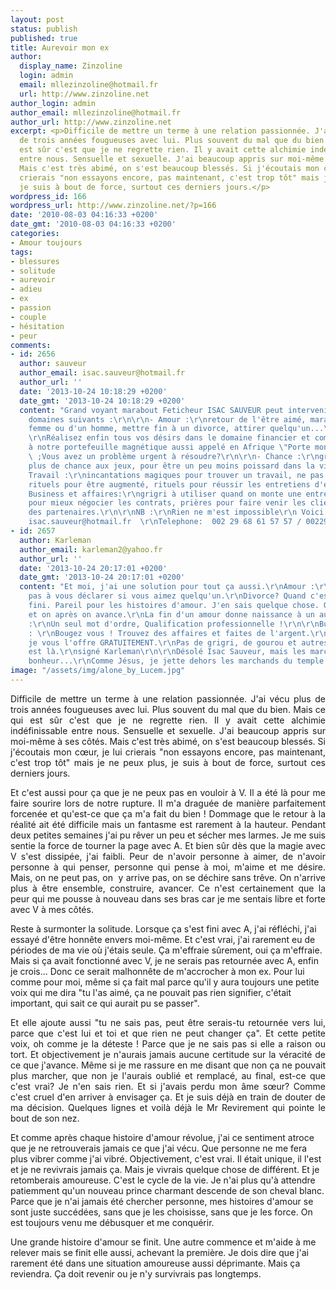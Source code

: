 ```yaml
---
layout: post
status: publish
published: true
title: Aurevoir mon ex
author:
  display_name: Zinzoline
  login: admin
  email: mllezinzoline@hotmail.fr
  url: http://www.zinzoline.net
author_login: admin
author_email: mllezinzoline@hotmail.fr
author_url: http://www.zinzoline.net
excerpt: <p>Difficile de mettre un terme à une relation passionnée. J'ai vécu plus
  de trois années fougueuses avec lui. Plus souvent du mal que du bien. Mais ce qui
  est sûr c'est que je ne regrette rien. Il y avait cette alchimie indéfinissable
  entre nous. Sensuelle et sexuelle. J'ai beaucoup appris sur moi-même à ses côtés.
  Mais c'est très abimé, on s'est beaucoup blessés. Si j'écoutais mon cœur, je lui
  crierais "non essayons encore, pas maintenant, c'est trop tôt" mais je ne peux plus,
  je suis à bout de force, surtout ces derniers jours.</p>
wordpress_id: 166
wordpress_url: http://www.zinzoline.net/?p=166
date: '2010-08-03 04:16:33 +0200'
date_gmt: '2010-08-03 04:16:33 +0200'
categories:
- Amour toujours
tags:
- blessures
- solitude
- aurevoir
- adieu
- ex
- passion
- couple
- hésitation
- peur
comments:
- id: 2656
  author: sauveur
  author_email: isac.sauveur@hotmail.fr
  author_url: ''
  date: '2013-10-24 10:18:29 +0200'
  date_gmt: '2013-10-24 10:18:29 +0200'
  content: "Grand voyant marabout Feticheur ISAC SAUVEUR peut intervenir dans les
    domaines suivants :\r\n\r\n- Amour :\r\nretour de l'être aimé, maraboutage d'une
    femme ou d'un homme, mettre fin à un divorce, attirer quelqu'un...\r\n\r\n-Argent
    \r\nRéalisez enfin tous vos désirs dans le domaine financier et commercial grâce
    à notre portefeuille magnétique aussi appelé en Afrique \"Porte monnaie Magique\"!
    \ ;Vous avez un problème urgent à résoudre?\r\n\r\n- Chance :\r\ngrigri pour avoir
    plus de chance aux jeux, pour être un peu moins poissard dans la vie...\r\n\r\n-
    Travail :\r\nincantations magiques pour trouver un travail, ne pas se faire virer,
    rituels pour être augmenté, rituels pour réussir les entretiens d'embauche\r\n\r\n-
    Business et affaires:\r\ngrigri à utiliser quand on monte une entreprise, talisman
    pour mieux négocier les contrats, prières pour faire venir les clients et attirer
    des partenaires.\r\n\r\nNB :\r\nRien ne m'est impossible\r\n Voici mes contacte:
    isac.sauveur@hotmail.fr  \r\nTelephone:  002 29 68 61 57 57 / 00229 68 61 57 57"
- id: 2657
  author: Karleman
  author_email: karleman2@yahoo.fr
  author_url: ''
  date: '2013-10-24 20:17:01 +0200'
  date_gmt: '2013-10-24 20:17:01 +0200'
  content: "Et moi, j'ai une solution pour tout ça aussi.\r\nAmour :\r\nN'hésitez
    pas à vous déclarer si vous aimez quelqu'un.\r\nDivorce? Quand c'est fini c'est
    fini. Pareil pour les histoires d'amour. J'en sais quelque chose. On a très mal
    et on après on avance.\r\nLa fin d'un amour donne naissance à un autre.\r\n\r\nTravail
    :\r\nUn seul mot d'ordre, Qualification professionnelle !\r\n\r\nBusiness et affaire
    : \r\nBougez vous ! Trouvez des affaires et faites de l'argent.\r\n\r\nTout ça,
    je vous l'offre GRATUITEMENT.\r\nPas de grigri, de gourou et autres.\r\n\r\nTout
    est là.\r\nsigné Karleman\r\n\r\nDésolé Isac Sauveur, mais les marchands de faux
    bonheur...\r\nComme Jésus, je jette dehors les marchands du temple.  :no:"
image: "/assets/img/alone_by_Lucem.jpg"
---
```

<p style="text-align: justify;">Difficile de mettre un terme à une relation passionnée. J'ai vécu plus de trois années fougueuses avec lui. Plus souvent du mal que du bien. Mais ce qui est sûr c'est que je ne regrette rien. Il y avait cette alchimie indéfinissable entre nous. Sensuelle et sexuelle. J'ai beaucoup appris sur moi-même à ses côtés. Mais c'est très abimé, on s'est beaucoup blessés. Si j'écoutais mon cœur, je lui crierais "non essayons encore, pas maintenant, c'est trop tôt" mais je ne peux plus, je suis à bout de force, surtout ces derniers jours.<a id="more"></a><a id="more-166"></a></p>
<p style="text-align: justify;">Et c'est aussi pour ça que je ne peux pas en vouloir à V. Il a été là pour me faire sourire lors de notre rupture. Il m'a draguée de manière parfaitement forcenée et qu'est-ce que ça m'a fait du bien ! Dommage que le retour à la réalité ait été difficile mais un fantasme est rarement à la hauteur. Pendant deux petites semaines j'ai pu rêver un peu et sécher mes larmes. Je me suis sentie la force de tourner la page avec A. Et bien sûr dès que la magie avec V s'est dissipée, j'ai faibli. Peur de n'avoir personne à aimer, de n'avoir personne à qui penser, personne qui pense à moi, m'aime et me désire. Mais, on ne peut pas, on  y arrive pas, on se déchire sans trêve. On n'arrive plus à être ensemble, construire, avancer. Ce n'est certainement que la peur qui me pousse à nouveau dans ses bras car je me sentais libre et forte avec V à mes côtés.</p>
<p>Reste à surmonter la solitude. Lorsque ça s'est fini avec A, j'ai réfléchi, j'ai essayé d'être honnête envers moi-même. Et c'est vrai, j'ai rarement eu de périodes de ma vie où j'étais seule. Ça m'effraie sûrement, oui ça m'effraie. Mais si ça avait fonctionné avec V, je ne serais pas retournée avec A, enfin je crois... Donc ce serait malhonnête de m'accrocher à mon ex. Pour lui comme pour moi, même si ça fait mal parce qu'il y aura toujours une petite voix qui me dira "tu l'as aimé, ça ne pouvait pas rien signifier, c'était important, qui sait ce qui aurait pu se passer".</p>
<p style="text-align: justify;">Et elle ajoute aussi "tu ne sais pas, peut être serais-tu retournée vers lui, parce que c'est lui et toi et que rien ne peut changer ça". Et cette petite voix, oh comme je la déteste ! Parce que je ne sais pas si elle a raison ou tort. Et objectivement je n'aurais jamais aucune certitude sur la véracité de ce que j'avance. Même si je me rassure en me disant que non ça ne pouvait plus marcher, que non je l'aurais oublié et remplacé, au final, est-ce que c'est vrai? Je n'en sais rien. Et si j'avais perdu mon âme sœur? Comme c'est cruel d'en arriver à envisager ça. Et je suis déjà en train de douter de ma décision. Quelques lignes et voilà déjà le Mr Revirement qui pointe le bout de son nez.</p>
<p>Et comme après chaque histoire d'amour révolue, j'ai ce sentiment atroce que je ne retrouverais jamais ce que j'ai vécu. Que personne ne me fera plus vibrer comme j'ai vibré. Objectivement, c'est vrai. Il était unique, il l'est et je ne revivrais jamais ça. Mais je vivrais quelque chose de différent. Et je retomberais amoureuse. C'est le cycle de la vie. Je n'ai plus qu'à attendre patiemment qu'un nouveau prince charmant descende de son cheval blanc. Parce que je n'ai jamais été chercher personne, mes histoires d'amour se sont juste succédées, sans que je les choisisse, sans que je les force. On est toujours venu me débusquer et me conquérir.</p>
<p>Une grande histoire d'amour se finit. Une autre commence et m'aide à me relever mais se finit elle aussi, achevant la première. Je dois dire que j'ai rarement été dans une situation amoureuse aussi déprimante. Mais ça reviendra. Ça doit revenir ou je n'y survivrais pas longtemps.</p>

